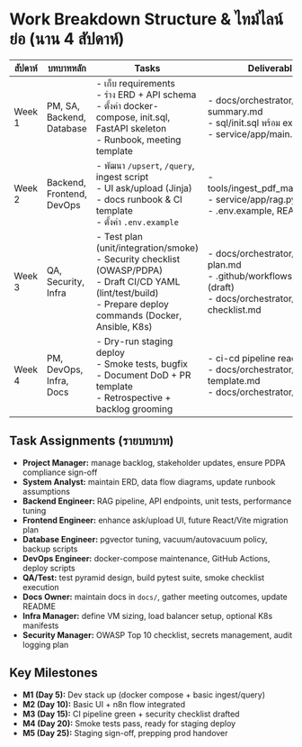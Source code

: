 # Work Breakdown Structure & ไทม์ไลน์ย่อ (นาน 4 สัปดาห์)

| สัปดาห์ | บทบาทหลัก | Tasks | Deliverables |
| --- | --- | --- | --- |
| Week 1 | PM, SA, Backend, Database | - เก็บ requirements<br>- ร่าง ERD + API schema<br>- ตั้งค่า docker-compose, init.sql, FastAPI skeleton<br>- Runbook, meeting template | - docs/orchestrator/meeting-summary.md<br>- sql/init.sql พร้อม extension<br>- service/app/main.py skeleton |
| Week 2 | Backend, Frontend, DevOps | - พัฒนา `/upsert`, `/query`, ingest script<br>- UI ask/upload (Jinja)<br>- docs runbook & CI template<br>- ตั้งค่า `.env.example` | - tools/ingest_pdf_markitdown.py<br>- service/app/rag.py<br>- .env.example, README.md |
| Week 3 | QA, Security, Infra | - Test plan (unit/integration/smoke)<br>- Security checklist (OWASP/PDPA)<br>- Draft CI/CD YAML (lint/test/build)<br>- Prepare deploy commands (Docker, Ansible, K8s) | - docs/orchestrator/test-plan.md<br>- .github/workflows/ci.yml (draft)<br>- docs/orchestrator/security-checklist.md |
| Week 4 | PM, DevOps, Infra, Docs | - Dry-run staging deploy<br>- Smoke tests, bugfix<br>- Document DoD + PR template<br>- Retrospective + backlog grooming | - ci-cd pipeline ready<br>- docs/orchestrator/pr-template.md<br>- docs/orchestrator/dod.md |

## Task Assignments (รายบทบาท)
- **Project Manager:** manage backlog, stakeholder updates, ensure PDPA compliance sign-off
- **System Analyst:** maintain ERD, data flow diagrams, update runbook assumptions
- **Backend Engineer:** RAG pipeline, API endpoints, unit tests, performance tuning
- **Frontend Engineer:** enhance ask/upload UI, future React/Vite migration plan
- **Database Engineer:** pgvector tuning, vacuum/autovacuum policy, backup scripts
- **DevOps Engineer:** docker-compose maintenance, GitHub Actions, deploy scripts
- **QA/Test:** test pyramid design, build pytest suite, smoke checklist execution
- **Docs Owner:** maintain docs in `docs/`, gather meeting outcomes, update README
- **Infra Manager:** define VM sizing, load balancer setup, optional K8s manifests
- **Security Manager:** OWASP Top 10 checklist, secrets management, audit logging plan

## Key Milestones
- **M1 (Day 5):** Dev stack up (docker compose + basic ingest/query)
- **M2 (Day 10):** Basic UI + n8n flow integrated
- **M3 (Day 15):** CI pipeline green + security checklist drafted
- **M4 (Day 20):** Smoke tests pass, ready for staging deploy
- **M5 (Day 25):** Staging sign-off, prepping prod handover
